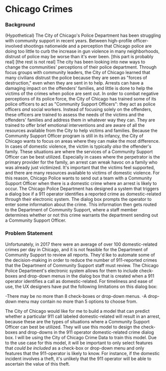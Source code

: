 # Chicago Crimes
### Background
(Hypothetical)
The City of Chicago's Police Department has been struggling with community support in recent years. Between high-profile officer-involved shootings nationwide and a perception that Chicago police are doing too little to curb the increase in gun violence in many neighborhoods, distrust of police may be worse than it's ever been. \[this part is probably real]
\[the rest is not real] The city has been looking into new ways to change the communities' perceptions of their police department. Through focus groups with community leaders, the City of Chicago learned that many civilians distrust the police because they are seen as "forces of destruction," even when they are sent in to help. Arrests can have a damaging impact on the offenders' families, and little is done to help the victims of the crimes when police are sent out. In order to combat negative perceptions of its police force, the City of Chicago has trained some of its police officers to act as "Community Support Officers": they act as police officers *and* social workers. Instead of focusing solely on the offenders, these officers are trained to assess the needs of the victims and the offenders' families and address them in whatever way they can. They are trained to offer brief emotional interventions and are aware of all the resources available from the City to help victims and families.
Because the Community Support Officer program is still in its infancy, the City of Chicago wants to focus on areas where they can make the most difference. In cases of domestic violence, the victim is typically *also* the offender's family. These situations are where the services of a Community Support Officer can be best utilized. Especially in cases where the perpetrator is the primary provider for the family, an arrest can wreak havoc on a family who was already just victimized. It's important that the victims feel supported, and there are many resources available to victims of domestic violence. For this reason, Chicago Police wants to send out a team with a Community Support Officer when there is a domestic crime where an arrest is likely to occur. 
The Chicago Police Department has designed a system that triggers a dialog box if a 911 operator identifies a reported crime as domestic-related through their electronic system. The dialog box prompts the operator to enter some information about the crime. This information then gets routed to the Department of Community Support, where a staff member determines whether or not this crime warrants the department sending out a Community Support Officer.
### Problem Statement
Unfortunately, in 2017 there were an average of over 100 domestic-related crimes per day in Chicago, and it is not feasible for the Department of Community Support to review all reports. They'd lke to automate some of the decision-making in order to reduce the number of 911-reported crimes that the Department of Community Support staff must review. 
The Chicago Police Department's electronic system allows for them to include check-boxes and drop-down menus in the dialog box that is created when a 911 operator identifies a call as domestic-related. For timeliness and ease of use, the UX designers have put the following limitations on this dialog box:

-There may be no more than 8 check-boxes or drop-down menus.
-A drop-down menu may contain no more than 5 options to choose from.

The City of Chicago would like for me to build a model that can predict whether a particular 911 call labeled domestic-related will result in an arrest, because these are the types of situations where a Community Support Officer can best be utilized. They will use this model to design the check-boxes and drop-downs in the 911 operator domestic-related crime dialog box. I will be using the City of Chicago Crime Data to train this model. Due to the use case for this model, it will be important to only select features that *could be included* as a check-box or drop-down menu and only features that the 911-operator is likely to know. For instance, if the domestic incident involves a theft, it's unlikely that the 911 operator will be able to ascertain the value of this theft.
